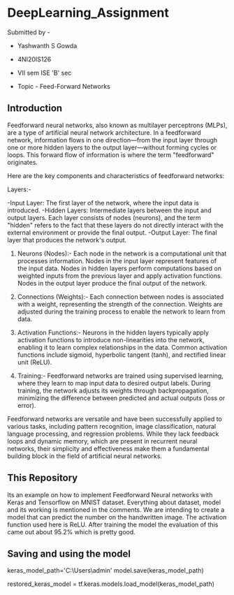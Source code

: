 # DeepLearning_Assignment

Submitted by -
- Yashwanth S Gowda
* 4NI20IS126
+ VII sem ISE 'B' sec
- Topic - Feed-Forward Networks

## Introduction

Feedforward neural networks, also known as multilayer perceptrons (MLPs), are a type of artificial neural network architecture. In a feedforward network, information flows in one direction—from the input layer through one or more hidden layers to the output layer—without forming cycles or loops. This forward flow of information is where the term "feedforward" originates.

Here are the key components and characteristics of feedforward networks:

Layers:-

-Input Layer: The first layer of the network, where the input data is introduced.
-Hidden Layers: Intermediate layers between the input and output layers. Each layer consists of nodes (neurons), and the term "hidden" refers to the fact that these layers do not directly interact with the external environment or provide the final output.
-Output Layer: The final layer that produces the network's output.

1. Neurons (Nodes):-
Each node in the network is a computational unit that processes information.
Nodes in the input layer represent features of the input data.
Nodes in hidden layers perform computations based on weighted inputs from the previous layer and apply activation functions.
Nodes in the output layer produce the final output of the network.

2. Connections (Weights):-
Each connection between nodes is associated with a weight, representing the strength of the connection.
Weights are adjusted during the training process to enable the network to learn from data.

3. Activation Functions:-
Neurons in the hidden layers typically apply activation functions to introduce non-linearities into the network, enabling it to learn complex relationships in the data.
Common activation functions include sigmoid, hyperbolic tangent (tanh), and rectified linear unit (ReLU).

4. Training:-
Feedforward networks are trained using supervised learning, where they learn to map input data to desired output labels.
During training, the network adjusts its weights through backpropagation, minimizing the difference between predicted and actual outputs (loss or error).

Feedforward networks are versatile and have been successfully applied to various tasks, including pattern recognition, image classification, natural language processing, and regression problems. While they lack feedback loops and dynamic memory, which are present in recurrent neural networks, their simplicity and effectiveness make them a fundamental building block in the field of artificial neural networks.

## This Repository

Its an example on how to implement Feedforward Neural networks with Keras and Tensorflow on MNIST dataset. Everything about dataset, model and its working is mentioned in the comments. We are intending to create a model that can predict the number on the handwritten image. The activation function used here is ReLU. After training the model the evaluation of this came out about 95.2% which is pretty good. 

## Saving and using the model

keras_model_path='C:\\Users\\admin'
model.save(keras_model_path)

restored_keras_model = tf.keras.models.load_model(keras_model_path)
